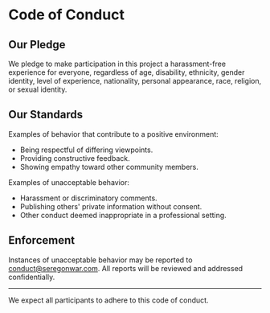 
# Code of Conduct

## Our Pledge

We pledge to make participation in this project a harassment-free experience for everyone, regardless of age, disability, ethnicity, gender identity, level of experience, nationality, personal appearance, race, religion, or sexual identity.

## Our Standards

Examples of behavior that contribute to a positive environment:
- Being respectful of differing viewpoints.
- Providing constructive feedback.
- Showing empathy toward other community members.

Examples of unacceptable behavior:
- Harassment or discriminatory comments.
- Publishing others' private information without consent.
- Other conduct deemed inappropriate in a professional setting.

## Enforcement

Instances of unacceptable behavior may be reported to [conduct@seregonwar.com](mailto:seregonwar@gmail.com). All reports will be reviewed and addressed confidentially.

---

We expect all participants to adhere to this code of conduct.

